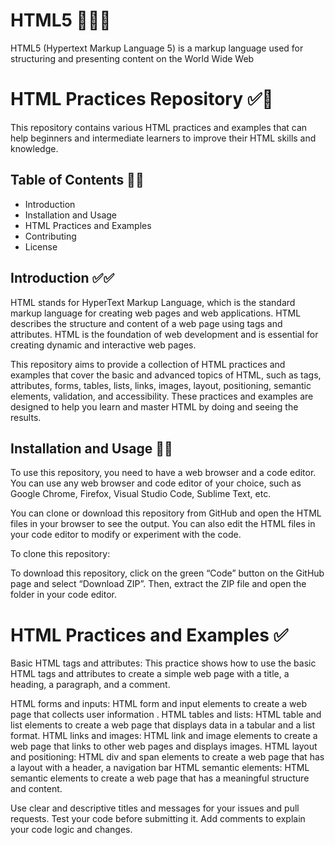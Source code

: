 # HTML5 🚀🚀🚀
HTML5 (Hypertext Markup Language 5) is a markup language used for structuring and presenting content on the World Wide Web


# HTML Practices Repository  ✅🎯
This repository contains various HTML practices and examples that can help beginners and intermediate learners to improve their HTML skills and knowledge.

## Table of Contents 🧾🧾

- Introduction
- Installation and Usage
- HTML Practices and Examples
- Contributing
- License

## Introduction ✅✅

HTML stands for HyperText Markup Language, which is the standard markup language for creating web pages and web applications. HTML describes the structure and content of a web page using tags and attributes. HTML is the foundation of web development and is essential for creating dynamic and interactive web pages.

This repository aims to provide a collection of HTML practices and examples that cover the basic and advanced topics of HTML, such as tags, attributes, forms, tables, lists, links, images, layout, positioning, semantic elements, validation, and accessibility. These practices and examples are designed to help you learn and master HTML by doing and seeing the results.

## Installation and Usage 💽💽

To use this repository, you need to have a web browser and a code editor. You can use any web browser and code editor of your choice, such as Google Chrome, Firefox, Visual Studio Code, Sublime Text, etc.

You can clone or download this repository from GitHub and open the HTML files in your browser to see the output. You can also edit the HTML files in your code editor to modify or experiment with the code.

To clone this repository:


To download this repository, click on the green “Code” button on the GitHub page and select “Download ZIP”. Then, extract the ZIP file and open the folder in your code editor.
# HTML Practices and Examples ✅
Basic HTML tags and attributes: This practice shows how to use the basic HTML tags and attributes to create a simple web page with a title, a heading, a paragraph, and a comment.

HTML forms and inputs: HTML form and input elements to create a web page that collects user information .
HTML tables and lists: HTML table and list elements to create a web page that displays data in a tabular and a list format.
HTML links and images:  HTML link and image elements to create a web page that links to other web pages and displays images.
HTML layout and positioning:  HTML div and span elements to create a web page that has a layout with a header, a navigation bar
HTML semantic elements: HTML semantic elements to create a web page that has a meaningful structure and content. 



Use clear and descriptive titles and messages for your issues and pull requests.
Test your code before submitting it.
Add comments to explain your code logic and changes.
